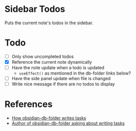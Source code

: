 # Sidebar Todos

Puts the current note's todos in the sidebar.

# Todo
- [ ] Only show uncompleted todos
- [x] Reference the current note dynamically
- [ ] Have the note update when a todo is updated
  - `useEffect()` as mentioned in the db-folder links below? 
- [ ] Have the side panel update when file is changed
- [ ] Write nice message if there are no todos to display

# References


- [How obsidian-db-folder writes tasks](https://github.com/RafaelGB/obsidian-db-folder/blob/f14529049933c0802c41366778dbec38858f4d7c/src/components/cellTypes/TaskCell.tsx#L36)
- [Author of obsidian-db-folder asking about writing tasks](https://github.com/blacksmithgu/obsidian-dataview/discussions/1351)
